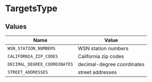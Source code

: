 # TargetsType


## Values

| Name                         | Value                        |
| ---------------------------- | ---------------------------- |
| `WSN_STATION_NUMBERS`        | WSN station numbers          |
| `CALIFORNIA_ZIP_CODES`       | California zip codes         |
| `DECIMAL_DEGREE_COORDINATES` | decimal-degree coordinates   |
| `STREET_ADDRESSES`           | street addresses             |